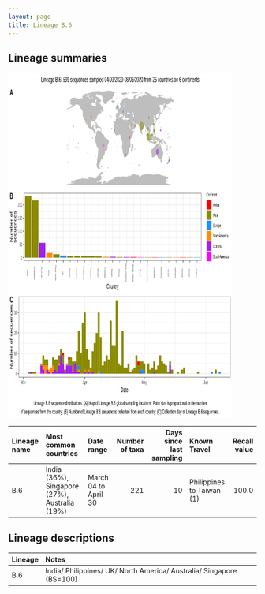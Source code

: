 ```yaml
---
layout: page
title: Lineage B.6
---
```




<h2> Lineage summaries</h2>

<img src="../assets/images/B.6.svg" alt="B.6 lineage summary figure" width="90%" height="700px" />


| Lineage name | Most common countries | Date range | Number of taxa |  Days since last sampling | Known Travel | Recall value |
|:-----|:-----|:-------|-------:|-------:|:---------|--------:|
| B.6 | India (36%), Singapore (27%), Australia (19%) | March 04 to April 30 | 221 | 10 | Philippines to Taiwan (1)<br/> | 100.0 |

<h2>Lineage descriptions</h2>

| Lineage | Notes |
|:-----|:-----|
| B.6 | India/ Philippines/ UK/ North America/ Australia/ Singapore (BS=100) |

